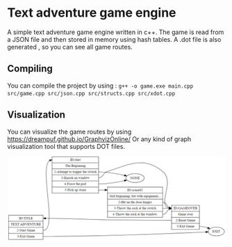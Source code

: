 # Text adventure game engine

A simple text adventure game engine written in c++.
The game is read from a JSON file and then stored in memory using hash tables.
A .dot file is also generated , so you can see all game routes. 

## Compiling

You can compile the project by using :
 `g++ -o game.exe main.cpp src/game.cpp src/json.cpp src/structs.cpp src/xdot.cpp`

## Visualization 

You can visualize the game routes by using https://dreampuf.github.io/GraphvizOnline/
Or any kind of graph visualization tool that supports DOT files. 

![example](projeto/imgs/example_en.png)

